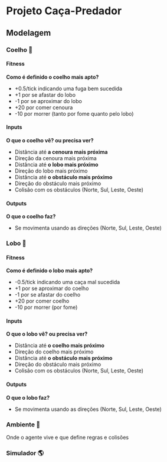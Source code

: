 # Projeto Caça-Predador

## Modelagem

### Coelho 🐇

#### Fitness

**Como é definido o coelho mais apto?**

- +0.5/tick indicando uma fuga bem sucedida
- +1 por se afastar do lobo
- -1 por se aproximar do lobo
- +20 por comer cenoura
- -10 por morrer (tanto por fome quanto pelo lobo)

#### Inputs

**O que o coelho vê? ou precisa ver?**

- Distância até **a cenoura mais próxima**
- Direção da cenoura mais próxima
- Distância até **o lobo mais próximo**
- Direção do lobo mais próximo
- Distância até **o obstáculo mais próximo**
- Direção do obstáculo mais próximo
- Colisão com os obstáculos (Norte, Sul, Leste, Oeste)

#### Outputs

**O que o coelho faz?**

- Se movimenta usando as direções (Norte, Sul, Leste, Oeste)

### Lobo 🦊

#### Fitness

**Como é definido o lobo mais apto?**

- -0.5/tick indicando uma caça mal sucedida
- +1 por se aproximar do coelho
- -1 por se afastar do coelho
- +20 por comer coelho
- -10 por morrer (por fome)

#### Inputs

**O que o lobo vê? ou precisa ver?**

- Distância até **o coelho mais próximo**
- Direção do coelho mais próximo
- Distância até **o obstáculo mais próximo**
- Direção do obstáculo mais próximo
- Colisão com os obstáculos (Norte, Sul, Leste, Oeste)

#### Outputs

**O que o lobo faz?**

- Se movimenta usando as direções (Norte, Sul, Leste, Oeste)

### Ambiente 🌳

Onde o agente vive e que define regras e colisões

### Simulador 🌎

